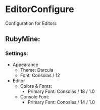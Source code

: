 EditorConfigure
===============

Configuration for Editors


## RubyMine:
### Settings:
- Appearance
    - Theme: Darcula
    - Font: Consolas / 12
- Editor
    - Colors & Fonts:
        - Primary Font: Consolas / 18 / 1.0
    - Console Font:
        - Primary Font: Conoslas / 14 / 1.0

